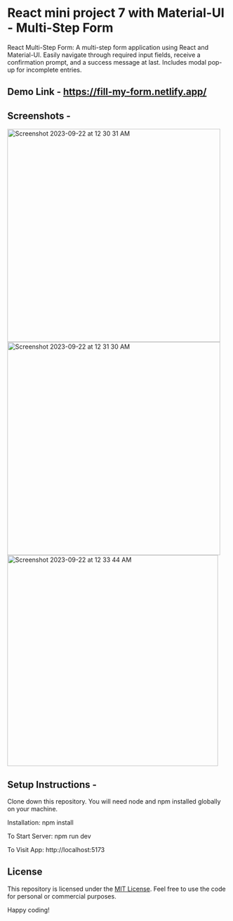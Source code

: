 # React mini project 7 with Material-UI - Multi-Step Form
React Multi-Step Form: A multi-step form application using React and Material-UI. Easily navigate through required input fields, receive a confirmation prompt, and a success message at last. Includes modal pop-up for incomplete entries.

## Demo Link - https://fill-my-form.netlify.app/

## Screenshots -

<img width="485" alt="Screenshot 2023-09-22 at 12 30 31 AM" src="https://github.com/praduman20/MultiStep-form-React-mini-project-7-with-MUI/assets/87388316/9eefcfe1-66e9-4372-b362-453b59bbd44a">

<img width="485" alt="Screenshot 2023-09-22 at 12 31 30 AM" src="https://github.com/praduman20/MultiStep-form-React-mini-project-7-with-MUI/assets/87388316/ad1c9722-ac77-4b98-b942-044076247c8d">

<img width="480" alt="Screenshot 2023-09-22 at 12 33 44 AM" src="https://github.com/praduman20/MultiStep-form-React-mini-project-7-with-MUI/assets/87388316/1682dcdc-b394-45e5-be87-0e6be83921b9">

## Setup Instructions -

Clone down this repository. You will need node and npm installed globally on your machine.

Installation: npm install

To Start Server: npm run dev

To Visit App: http://localhost:5173

## License

This repository is licensed under the [MIT License](https://opensource.org/license/mit/). Feel free to use the code for personal or commercial purposes.

Happy coding!

